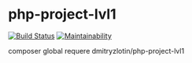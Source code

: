 # php-project-lvl1
[![Build Status](https://travis-ci.org/DmitryZlotin/php-project-lvl1.svg?branch=master)](https://travis-ci.org/DmitryZlotin/php-project-lvl1)
[![Maintainability](https://api.codeclimate.com/v1/badges/4d897306396564f229e7/maintainability)](https://codeclimate.com/github/DmitryZlotin/php-project-lvl1/maintainability)

composer global requere dmitryzlotin/php-project-lvl1
